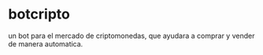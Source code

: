 # botcripto
un bot para el mercado de criptomonedas, que ayudara a comprar y vender de manera automatica. 
